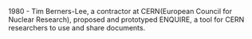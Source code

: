 1980 - Tim Berners-Lee, a contractor at CERN(European Council for Nuclear Research), proposed and prototyped ENQUIRE, a tool for CERN researchers to use and share documents.
